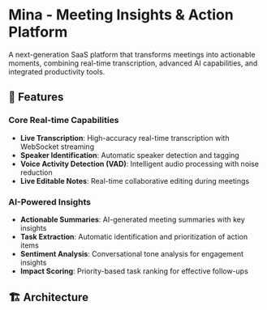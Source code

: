 # Mina - Meeting Insights & Action Platform

A next-generation SaaS platform that transforms meetings into actionable moments, combining real-time transcription, advanced AI capabilities, and integrated productivity tools.

## 🚀 Features

### Core Real-time Capabilities
- **Live Transcription**: High-accuracy real-time transcription with WebSocket streaming
- **Speaker Identification**: Automatic speaker detection and tagging
- **Voice Activity Detection (VAD)**: Intelligent audio processing with noise reduction
- **Live Editable Notes**: Real-time collaborative editing during meetings

### AI-Powered Insights
- **Actionable Summaries**: AI-generated meeting summaries with key insights
- **Task Extraction**: Automatic identification and prioritization of action items
- **Sentiment Analysis**: Conversational tone analysis for engagement insights
- **Impact Scoring**: Priority-based task ranking for effective follow-ups

## 🏗️ Architecture

